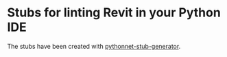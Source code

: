 # Stubs for linting Revit in your Python IDE

The stubs have been created with [pythonnet-stub-generator](https://github.com/MHDante/pythonnet-stub-generator).